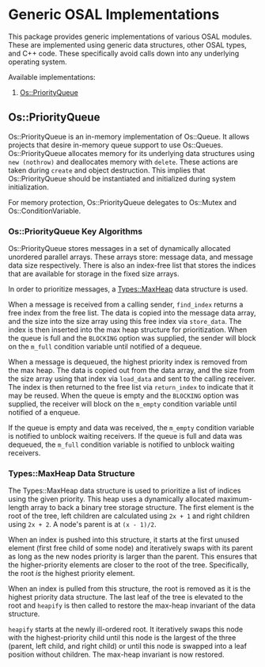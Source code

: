 # Generic OSAL Implementations

This package provides generic implementations of various OSAL modules. These are implemented using generic data structures, other OSAL types, and C++ code. These specifically avoid calls down into any underlying operating system.

Available implementations:
1. [Os::PriorityQueue](#ospriorityqueue)


## Os::PriorityQueue

Os::PriorityQueue is an in-memory implementation of Os::Queue. It allows projects that desire in-memory queue support to use Os::Queues.  Os::PriorityQueue allocates memory for its underlying data structures using `new (nothrow)` and deallocates memory with `delete`. These actions are taken during `create` and object destruction. This implies that Os::PriorityQueue should be instantiated and initialized during system initialization.

For memory protection, Os::PriorityQueue delegates to Os::Mutex and Os::ConditionVariable.

### Os::PriorityQueue Key Algorithms

Os::PriorityQueue stores messages in a set of dynamically allocated unordered parallel arrays. These arrays store: message data, and message data size respectively. There is also an index-free list that stores the indices that are available for storage in the fixed size arrays.

In order to prioritize messages, a [Types::MaxHeap](#typesmaxheap-data-structure) data structure is used.

When a message is received from a calling sender, `find_index` returns a free index from the free list. The data is copied into the message data array, and the size into the size array using this free index via `store_data`. The index is then inserted into the max heap structure for prioritization. When the queue is full and the `BLOCKING` option was supplied, the sender will block on the `m_full` condition variable until notified of a dequeue.

When a message is dequeued, the highest priority index is removed from the max heap. The data is copied out from the data array, and the size from the size array using that index via `load_data` and sent to the calling receiver. The index is then returned to the free list via `return_index` to indicate that it may be reused. When the queue is empty and the `BLOCKING` option was supplied, the receiver will block on the `m_empty` condition variable until notified of a enqueue.

If the queue is empty and data was received, the `m_empty` condition variable is notified to unblock waiting receivers. If the queue is full and data was dequeued, the `m_full` condition variable is notified to unblock waiting receivers.

### Types::MaxHeap Data Structure

The Types::MaxHeap data structure is used to prioritize a list of indices using the given priority. This heap uses a dynamically allocated maximum-length array to back a binary tree storage structure. The first element is the root of the tree, left children are calculated using `2x + 1` and right children using `2x + 2`. A node's parent is at `(x - 1)/2`.

When an index is pushed into this structure, it starts at the first unused element (first free child of some node) and iteratively swaps with its parent as long as the new nodes priority is larger than the parent. This ensures that the higher-priority elements are closer to the root of the tree. Specifically, the root *is* the highest priority element.

When an index is pulled from this structure, the root is removed as it is the highest priority data structure. The last leaf of the tree is elevated to the root and `heapify` is then called to restore the max-heap invariant of the data structure.

`heapify` starts at the newly ill-ordered root. It iteratively swaps this node with the highest-priority child until this node is the largest of the three (parent, left child, and right child) or until this node is swapped into a leaf position without children. The max-heap invariant is now restored.


